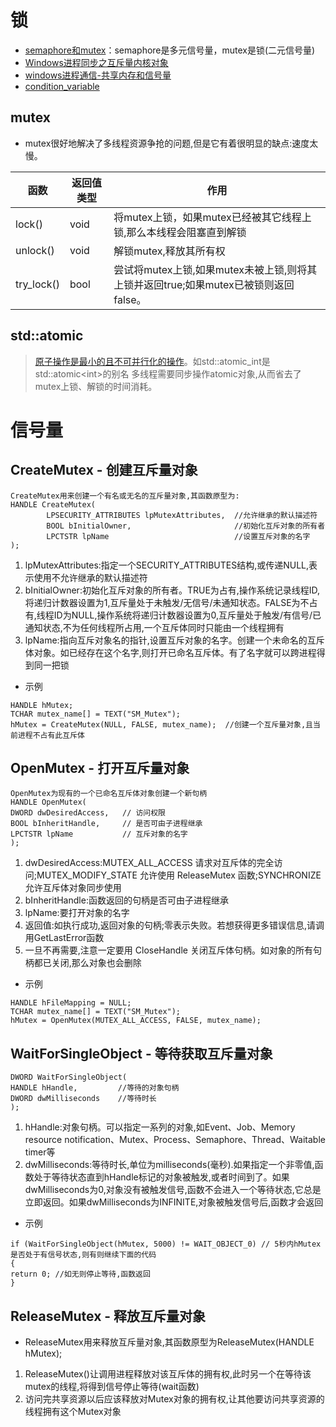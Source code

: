 # 锁
* [semaphore和mutex](https://blog.csdn.net/zwan0518/article/details/8761000)：semaphore是多元信号量，mutex是锁(二元信号量)
* [Windows进程同步之互斥量内核对象](https://blog.csdn.net/iteye_18480/article/details/82514068)
* [windows进程通信-共享内存和信号量](https://blog.csdn.net/xihuanniNI/article/details/78958346)
* [condition_variable](https://www.cnblogs.com/haippy/p/3252041.html)

## mutex
* mutex很好地解决了多线程资源争抢的问题,但是它有着很明显的缺点:速度太慢。

|    函数   |  返回值类型  |          作用             |
|-----------|-------------|--------------------------|
| lock()    |    void     |       将mutex上锁，如果mutex已经被其它线程上锁,那么本线程会阻塞直到解锁         |
| unlock()  |    void     |    解锁mutex,释放其所有权 |
| try_lock()|    bool     |       尝试将mutex上锁,如果mutex未被上锁,则将其上锁并返回true;如果mutex已被锁则返回false。     |

## std::atomic
> [原子操作是最小的且不可并行化的操作](https://cplusplus.com/reference/atomic/atomic/)。如std::atomic_int是std::atomic\<int\>的别名
多线程需要同步操作atomic对象,从而省去了mutex上锁、解锁的时间消耗。

# 信号量
## CreateMutex - 创建互斥量对象
```
CreateMutex用来创建一个有名或无名的互斥量对象,其函数原型为:  
HANDLE CreateMutex(  
        LPSECURITY_ATTRIBUTES lpMutexAttributes,  //允许继承的默认描述符  
        BOOL bInitialOwner,                       //初始化互斥对象的所有者  
        LPCTSTR lpName                            //设置互斥对象的名字  
);
```

1. lpMutexAttributes:指定一个SECURITY_ATTRIBUTES结构,或传递NULL,表示使用不允许继承的默认描述符
1. bInitialOwner:初始化互斥对象的所有者。TRUE为占有,操作系统记录线程ID,将递归计数器设置为1,互斥量处于未触发/无信号/未通知状态。FALSE为不占有,线程ID为NULL,操作系统将递归计数器设置为0,互斥量处于触发/有信号/已通知状态,不为任何线程所占用,一个互斥体同时只能由一个线程拥有  
1. lpName:指向互斥对象名的指针,设置互斥对象的名字。创建一个未命名的互斥体对象。如已经存在这个名字,则打开已命名互斥体。有了名字就可以跨进程得到同一把锁

* 示例

```
HANDLE hMutex;  
TCHAR mutex_name[] = TEXT("SM_Mutex");  
hMutex = CreateMutex(NULL, FALSE, mutex_name);  //创建一个互斥量对象,且当前进程不占有此互斥体
```

## OpenMutex - 打开互斥量对象
```
OpenMutex为现有的一个已命名互斥体对象创建一个新句柄  
HANDLE OpenMutex(  
DWORD dwDesiredAccess,   // 访问权限  
BOOL bInheritHandle,     // 是否可由子进程继承  
LPCTSTR lpName           // 互斥对象的名字  
);
```

1. dwDesiredAccess:MUTEX_ALL_ACCESS 请求对互斥体的完全访问;MUTEX_MODIFY_STATE 允许使用 ReleaseMutex 函数;SYNCHRONIZE 允许互斥体对象同步使用  
1. bInheritHandle:函数返回的句柄是否可由子进程继承  
1. lpName:要打开对象的名字  
1. 返回值:如执行成功,返回对象的句柄;零表示失败。若想获得更多错误信息,请调用GetLastError函数  
1. 一旦不再需要,注意一定要用 CloseHandle 关闭互斥体句柄。如对象的所有句柄都已关闭,那么对象也会删除  

* 示例

```
HANDLE hFileMapping = NULL;  
TCHAR mutex_name[] = TEXT("SM_Mutex");  
hMutex = OpenMutex(MUTEX_ALL_ACCESS, FALSE, mutex_name);  
```

## WaitForSingleObject - 等待获取互斥量对象
```
DWORD WaitForSingleObject(  
HANDLE hHandle,         //等待的对象句柄  
DWORD dwMilliseconds    //等待时长  
);
```

1. hHandle:对象句柄。可以指定一系列的对象,如Event、Job、Memory resource notification、Mutex、Process、Semaphore、Thread、Waitable timer等  
1. dwMilliseconds:等待时长,单位为milliseconds(毫秒).如果指定一个非零值,函数处于等待状态直到hHandle标记的对象被触发,或者时间到了。如果dwMilliseconds为0,对象没有被触发信号,函数不会进入一个等待状态,它总是立即返回。如果dwMilliseconds为INFINITE,对象被触发信号后,函数才会返回  

* 示例

```
if (WaitForSingleObject(hMutex, 5000) != WAIT_OBJECT_0) // 5秒内hMutex是否处于有信号状态,则有则继续下面的代码  
{  
return 0; //如无则停止等待,函数返回  
}  
```

## ReleaseMutex - 释放互斥量对象
* ReleaseMutex用来释放互斥量对象,其函数原型为ReleaseMutex(HANDLE hMutex);  

1. ReleaseMutex()让调用进程释放对该互斥体的拥有权,此时另一个在等待该mutex的线程,将得到信号停止等待(wait函数)  
1. 访问完共享资源以后应该释放对Mutex对象的拥有权,让其他要访问共享资源的线程拥有这个Mutex对象  
